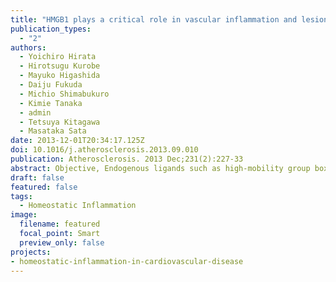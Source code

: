 ```yaml
---
title: "HMGB1 plays a critical role in vascular inflammation and lesion formation via toll-like receptor 9"
publication_types:
  - "2"
authors:
  - Yoichiro Hirata
  - Hirotsugu Kurobe
  - Mayuko Higashida
  - Daiju Fukuda
  - Michio Shimabukuro
  - Kimie Tanaka
  - admin
  - Tetsuya Kitagawa
  - Masataka Sata
date: 2013-12-01T20:34:17.125Z
doi: 10.1016/j.atherosclerosis.2013.09.010
publication: Atherosclerosis. 2013 Dec;231(2):227-33
abstract: Objective, Endogenous ligands such as high-mobility group box 1 (HMGB1) and nucleic acids are released by dying cells and bind to Toll-like receptors (TLRs). As TLR9 is involved in both microbial and sterile inflammation by detecting both bacterial and endogenous DNA, we investigated its role in inflammation and lesion formation in a mouse model of vascular injury. Methods and results, C57BL/6 (WT) and TLR9 KO mice were subjected to wire-mediated vascular injury. Anti-HMGB1 antibody and purified HMGB1 protein were chronically delivered around the injured arteries by gelatin hydrogel, and neointima formation at 4 weeks after injury was evaluated. In addition, the same vascular injury was performed in bone-marrow chimeric mice (WT bone marrow into TLR KO mice; TLR9 KO bone marrow into WT mice). We also evaluated the production of inflammatory cytokines by mouse macrophages in response to HMGB1 and CpG-ODN. In wild-type mice after vascular injury, anti-HMGB1 antibody significantly reduced neointima formation and HMGB1 protein accelerated neointima hyperplasia. HMGB1 failed to accelerate lesion formation in TLR9 KO mice. The bone marrow transplantation study revealed that TLR9 in bone marrow-derived cells played a fundamental role in neointima formation. In vitro, HMGB1 and CpG-ODN synergistically induced the production of inflammatory cytokines by macrophages. Conclusions, HMGB1 serves as an endogenous mediator of inflammation and lesion formation via the TLR9 pathway in response to vascular injury. Blockade of HMGB1 and/or TLR9 may represent a novel approach to treating atherosclerosis.
draft: false
featured: false
tags: 
  - Homeostatic Inflammation
image:
  filename: featured
  focal_point: Smart
  preview_only: false
projects: 
- homeostatic-inflammation-in-cardiovascular-disease
---
```


